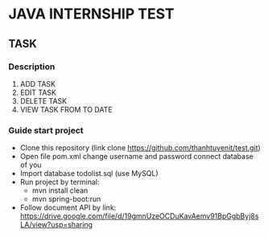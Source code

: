 # JAVA INTERNSHIP TEST

## TASK

### Description

1. ADD TASK
2. EDIT TASK
3. DELETE TASK
4. VIEW TASK FROM TO DATE

### Guide start project
+ Clone this repository (link clone https://github.com/thanhtuyenit/test.git)
+ Open file pom.xml change username and password connect database of you
+ Import database todolist.sql (use MySQL)
+ Run project by terminal: 
    + mvn install clean 
    + mvn spring-boot:run
+ Follow document API by link: https://drive.google.com/file/d/19gmnUzeOCDuKavAemv91BpGgbByj8sLA/view?usp=sharing
 
